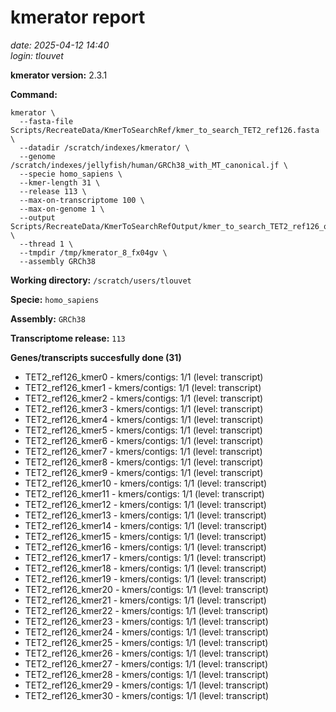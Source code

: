 # kmerator report
*date: 2025-04-12 14:40*  
*login: tlouvet*

**kmerator version:** 2.3.1

**Command:**

```
kmerator \
  --fasta-file Scripts/RecreateData/KmerToSearchRef/kmer_to_search_TET2_ref126.fasta \
  --datadir /scratch/indexes/kmerator/ \
  --genome /scratch/indexes/jellyfish/human/GRCh38_with_MT_canonical.jf \
  --specie homo_sapiens \
  --kmer-length 31 \
  --release 113 \
  --max-on-transcriptome 100 \
  --max-on-genome 1 \
  --output Scripts/RecreateData/KmerToSearchRefOutput/kmer_to_search_TET2_ref126_output \
  --thread 1 \
  --tmpdir /tmp/kmerator_8_fx04gv \
  --assembly GRCh38
```

**Working directory:** `/scratch/users/tlouvet`

**Specie:** `homo_sapiens`

**Assembly:** `GRCh38`

**Transcriptome release:** `113`

**Genes/transcripts succesfully done (31)**

- TET2_ref126_kmer0 - kmers/contigs: 1/1 (level: transcript)
- TET2_ref126_kmer1 - kmers/contigs: 1/1 (level: transcript)
- TET2_ref126_kmer2 - kmers/contigs: 1/1 (level: transcript)
- TET2_ref126_kmer3 - kmers/contigs: 1/1 (level: transcript)
- TET2_ref126_kmer4 - kmers/contigs: 1/1 (level: transcript)
- TET2_ref126_kmer5 - kmers/contigs: 1/1 (level: transcript)
- TET2_ref126_kmer6 - kmers/contigs: 1/1 (level: transcript)
- TET2_ref126_kmer7 - kmers/contigs: 1/1 (level: transcript)
- TET2_ref126_kmer8 - kmers/contigs: 1/1 (level: transcript)
- TET2_ref126_kmer9 - kmers/contigs: 1/1 (level: transcript)
- TET2_ref126_kmer10 - kmers/contigs: 1/1 (level: transcript)
- TET2_ref126_kmer11 - kmers/contigs: 1/1 (level: transcript)
- TET2_ref126_kmer12 - kmers/contigs: 1/1 (level: transcript)
- TET2_ref126_kmer13 - kmers/contigs: 1/1 (level: transcript)
- TET2_ref126_kmer14 - kmers/contigs: 1/1 (level: transcript)
- TET2_ref126_kmer15 - kmers/contigs: 1/1 (level: transcript)
- TET2_ref126_kmer16 - kmers/contigs: 1/1 (level: transcript)
- TET2_ref126_kmer17 - kmers/contigs: 1/1 (level: transcript)
- TET2_ref126_kmer18 - kmers/contigs: 1/1 (level: transcript)
- TET2_ref126_kmer19 - kmers/contigs: 1/1 (level: transcript)
- TET2_ref126_kmer20 - kmers/contigs: 1/1 (level: transcript)
- TET2_ref126_kmer21 - kmers/contigs: 1/1 (level: transcript)
- TET2_ref126_kmer22 - kmers/contigs: 1/1 (level: transcript)
- TET2_ref126_kmer23 - kmers/contigs: 1/1 (level: transcript)
- TET2_ref126_kmer24 - kmers/contigs: 1/1 (level: transcript)
- TET2_ref126_kmer25 - kmers/contigs: 1/1 (level: transcript)
- TET2_ref126_kmer26 - kmers/contigs: 1/1 (level: transcript)
- TET2_ref126_kmer27 - kmers/contigs: 1/1 (level: transcript)
- TET2_ref126_kmer28 - kmers/contigs: 1/1 (level: transcript)
- TET2_ref126_kmer29 - kmers/contigs: 1/1 (level: transcript)
- TET2_ref126_kmer30 - kmers/contigs: 1/1 (level: transcript)
